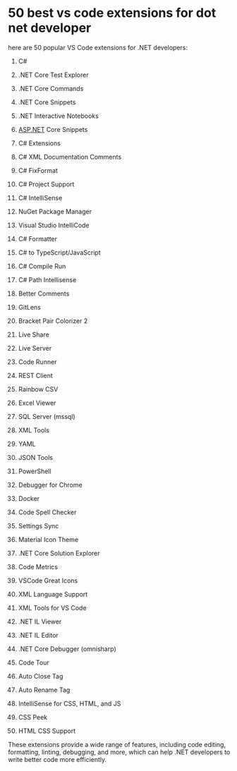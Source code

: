 # 50 best vs code extensions for dot net developer

here are 50 popular VS Code extensions for .NET developers:

1. C#
    
2. .NET Core Test Explorer
    
3. .NET Core Commands
    
4. .NET Core Snippets
    
5. .NET Interactive Notebooks
    
6. [ASP.NET](http://ASP.NET) Core Snippets
    
7. C# Extensions
    
8. C# XML Documentation Comments
    
9. C# FixFormat
    
10. C# Project Support
    
11. C# IntelliSense
    
12. NuGet Package Manager
    
13. Visual Studio IntelliCode
    
14. C# Formatter
    
15. C# to TypeScript/JavaScript
    
16. C# Compile Run
    
17. C# Path Intellisense
    
18. Better Comments
    
19. GitLens
    
20. Bracket Pair Colorizer 2
    
21. Live Share
    
22. Live Server
    
23. Code Runner
    
24. REST Client
    
25. Rainbow CSV
    
26. Excel Viewer
    
27. SQL Server (mssql)
    
28. XML Tools
    
29. YAML
    
30. JSON Tools
    
31. PowerShell
    
32. Debugger for Chrome
    
33. Docker
    
34. Code Spell Checker
    
35. Settings Sync
    
36. Material Icon Theme
    
37. .NET Core Solution Explorer
    
38. Code Metrics
    
39. VSCode Great Icons
    
40. XML Language Support
    
41. XML Tools for VS Code
    
42. .NET IL Viewer
    
43. .NET IL Editor
    
44. .NET Core Debugger (omnisharp)
    
45. Code Tour
    
46. Auto Close Tag
    
47. Auto Rename Tag
    
48. IntelliSense for CSS, HTML, and JS
    
49. CSS Peek
    
50. HTML CSS Support
    

These extensions provide a wide range of features, including code editing, formatting, linting, debugging, and more, which can help .NET developers to write better code more efficiently.